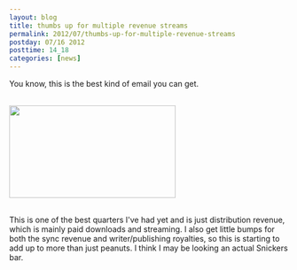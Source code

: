 ```yaml
---
layout: blog
title: thumbs up for multiple revenue streams
permalink: 2012/07/thumbs-up-for-multiple-revenue-streams
postday: 07/16 2012
posttime: 14_18
categories: [news]
---
```


You know, this is the best kind of email you can get. <br/><br/>

<a href="http://blog.kristeraxel.com/wp-content/uploads/2012/07/Screen-Shot-2012-07-16-at-2.14.25-PM.png"><img src="http://blog.kristeraxel.com/wp-content/uploads/2012/07/Screen-Shot-2012-07-16-at-2.14.25-PM-300x167.png" alt="" title="Screen Shot 2012-07-16 at 2.14.25 PM" width="300" height="167" class="aligncenter size-medium wp-image-1958" /></a>
<br/><br/>

This is one of the best quarters I've had yet and is just distribution revenue, which is mainly paid downloads and streaming. I also get little bumps for both the sync revenue and writer/publishing royalties, so this is starting to add up to more than just peanuts. I think I may be looking an actual Snickers bar.
